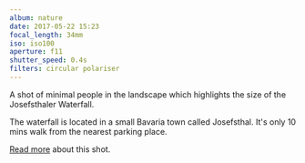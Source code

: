```yaml
---
album: nature
date: 2017-05-22 15:23
focal_length: 34mm
iso: iso100
aperture: f11
shutter_speed: 0.4s
filters: circular polariser
---
```


A shot of minimal people in the landscape which highlights the size of the Josefsthaler Waterfall.

The waterfall is located in a small Bavaria town called Josefsthal. It's only 10 mins walk from the nearest parking place.

[Read more](<{% link shutterbug/blog/_posts/2017-05-30-waterfall-photography-spring-time-josefsthal.md %}>) about this shot.

